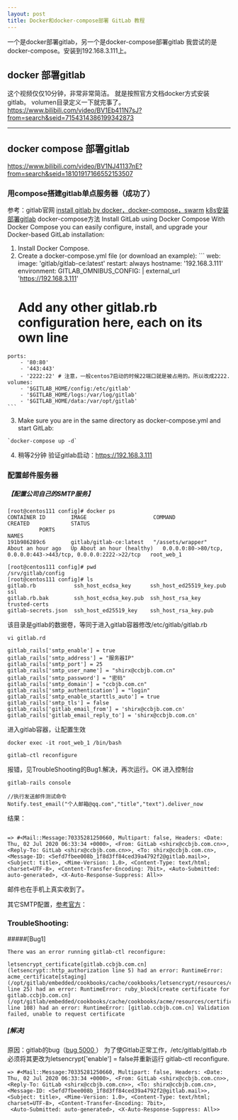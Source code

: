 ```yaml
---
layout: post
title: Docker和docker-compose部署 GitLab 教程
---
```


一个是docker部署gitlab，另一个是docker-compose部署gitlab
我尝试的是docker-compose。安装到192.168.3.111上。

## docker 部署gitlab
这个视频仅仅10分钟，非常非常简洁。
就是按照官方文档docker方式安装gitlab。
volumen目录定义一下就完事了。
https://www.bilibili.com/video/BV1Eb411N7sJ?from=search&seid=7154314386199342873


---

## docker compose 部署gitlab
https://www.bilibili.com/video/BV1NJ41137nE?from=search&seid=18101917166552153507

### 用compose搭建gitlab单点服务器（成功了）
参考：gitlab官网
[install gitlab by docker，docker-compose，swarm](https://docs.gitlab.com/omnibus/docker/)
[k8s安装部署gitlab](https://docs.gitlab.com/ee/install/README.html#installing-gitlab-on-kubernetes-via-the-gitlab-helm-charts)
docker-compose方法
    Install GitLab using Docker Compose
    With Docker Compose you can easily configure, install, and upgrade your Docker-based GitLab installation:

   1. Install Docker Compose.
   2. Create a docker-compose.yml file (or download an example):
    ```
    web:
    image: 'gitlab/gitlab-ce:latest'
    restart: always
    hostname: '192.168.3.111' 
    environment:
        GITLAB_OMNIBUS_CONFIG: |
        external_url 'https://192.168.3.111'
        # Add any other gitlab.rb configuration here, each on its own line
    ports:
        - '80:80'
        - '443:443'
        - '2222:22' # 注意，一般centos7启动的时候22端口就是被占用的。所以改成2222.
    volumes:
        - '$GITLAB_HOME/config:/etc/gitlab'
        - '$GITLAB_HOME/logs:/var/log/gitlab'
        - '$GITLAB_HOME/data:/var/opt/gitlab'
    ```
   3. Make sure you are in the same directory as docker-compose.yml and start GitLab:

    `docker-compose up -d`
   4. 稍等2分钟
      验证gitlab启动：https://192.168.3.111 
      

### 配置邮件服务器
##### 【配置公司自己的SMTP服务】
```
[root@centos111 config]# docker ps
CONTAINER ID        IMAGE                     COMMAND             CREATED             STATUS
          PORTS                                                            NAMES
191b986289c6        gitlab/gitlab-ce:latest   "/assets/wrapper"   About an hour ago   Up About an hour (healthy)   0.0.0.0:80->80/tcp, 0.0.0.0:443->443/tcp, 0.0.0.0:2222->22/tcp   root_web_1

[root@centos111 config]# pwd
/srv/gitlab/config
[root@centos111 config]# ls
gitlab.rb            ssh_host_ecdsa_key      ssh_host_ed25519_key.pub  ssl
gitlab.rb.bak        ssh_host_ecdsa_key.pub  ssh_host_rsa_key          trusted-certs
gitlab-secrets.json  ssh_host_ed25519_key    ssh_host_rsa_key.pub
```
该目录是gitlab的数据卷，等同于进入gitlab容器修改/etc/gitlab/gitlab.rb

`vi gitlab.rd `
```
gitlab_rails['smtp_enable'] = true
gitlab_rails['smtp_address'] = "服务器IP"
gitlab_rails['smtp_port'] = 25
gitlab_rails['smtp_user_name'] = "shirx@ccbjb.com.cn"
gitlab_rails['smtp_password'] = "密码"
gitlab_rails['smtp_domain'] = "ccbjb.com.cn"
gitlab_rails['smtp_authentication'] = "login"
gitlab_rails['smtp_enable_starttls_auto'] = true
gitlab_rails['smtp_tls'] = false
gitlab_rails['gitlab_email_from'] = 'shirx@ccbjb.com.cn'
gitlab_rails['gitlab_email_reply_to'] = 'shirx@ccbjb.com.cn'
```
进入gitlab容器，让配置生效 

```
docker exec -it root_web_1 /bin/bash

gitlab-ctl reconfigure

```

报错，见TroubleShooting的Bug1.解决，再次运行。OK
进入控制台

```
gitlab-rails console  

//执行发送邮件测试命令
Notify.test_email("个人邮箱@qq.com","title","text").deliver_now
```

结果：
```

=> #<Mail::Message:70335281250660, Multipart: false, Headers: <Date: Thu, 02 Jul 2020 06:33:34 +0000>, <From: GitLab <shirx@ccbjb.com.cn>>, <Reply-To: GitLab <shirx@ccbjb.com.cn>>, <To: shirx@ccbjb.com.cn>, <Message-ID: <5efd7fbee008b_1f8d3ff84ced39a4792f2@gitlab.mail>>, <Subject: title>, <Mime-Version: 1.0>, <Content-Type: text/html; charset=UTF-8>, <Content-Transfer-Encoding: 7bit>, <Auto-Submitted: auto-generated>, <X-Auto-Response-Suppress: All>>

```

邮件也在手机上真实收到了。

其它SMTP配置，[参考官方](https://docs.gitlab.com/omnibus/settings/smtp.html)：

### TroubleShooting:
#####[Bug1]
```
There was an error running gitlab-ctl reconfigure:

letsencrypt_certificate[gitlab.ccbjb.com.cn] (letsencrypt::http_authorization line 5) had an error: RuntimeError: acme_certificate[staging] (/opt/gitlab/embedded/cookbooks/cache/cookbooks/letsencrypt/resources/certificate.rb line 25) had an error: RuntimeError: ruby_block[create certificate for gitlab.ccbjb.com.cn] (/opt/gitlab/embedded/cookbooks/cache/cookbooks/acme/resources/certificate.rb line 108) had an error: RuntimeError: [gitlab.ccbjb.com.cn] Validation failed, unable to request certificate
```
##### [解决]
原因：gitlab的bug（[bug 5000 ](https://gitlab.com/gitlab-org/omnibus-gitlab/-/issues/5000)）
为了使Gitlab正常工作，/etc/gitlab/gitlab.rb必须将其更改为letsencrypt['enable'] = false并重新运行 gitlab-ctl reconfigure. 

```
=> #<Mail::Message:70335281250660, Multipart: false, Headers: <Date: Thu, 02 Jul 2020 06:33:34 +0000>, <From: GitLab <shirx@ccbjb.com.cn>>, <Reply-To: GitLab <shirx@ccbjb.com.cn>>, <To: shirx@ccbjb.com.cn>, <Message-ID: <5efd7fbee008b_1f8d3ff84ced39a4792f2@gitlab.mail>>, <Subject: title>, <Mime-Version: 1.0>, <Content-Type: text/html; charset=UTF-8>, <Content-Transfer-Encoding: 7bit>,
 <Auto-Submitted: auto-generated>, <X-Auto-Response-Suppress: All>>
```